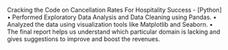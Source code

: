 Cracking the Code on Cancellation Rates For Hospitality Success - [Python]
• Performed Exploratory Data Analysis and Data Cleaning using Pandas.
• Analyzed the data using visualization tools like Matplotlib and Seaborn.
• The final report helps us understand which particular domain is lacking and gives suggestions to improve and boost
the revenues.
